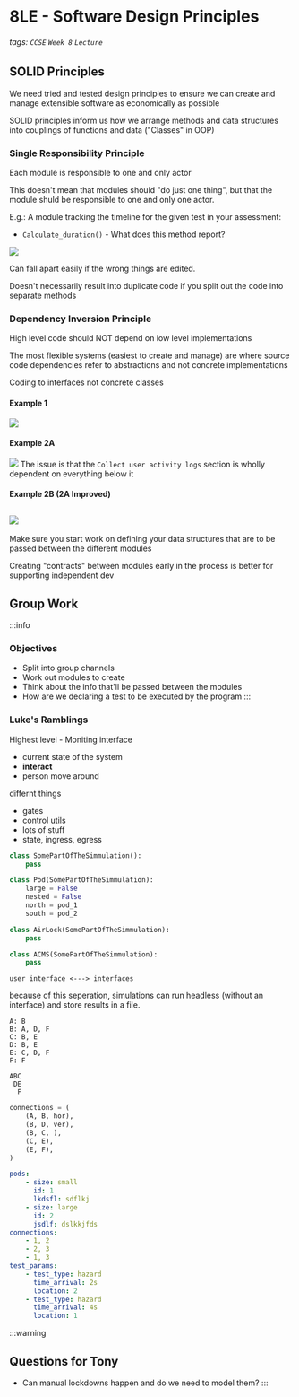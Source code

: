 # 8LE - Software Design Principles

###### tags: `CCSE` `Week 8` `Lecture`

## SOLID Principles

We need tried and tested design principles to ensure we can create and manage extensible software as economically as possible

SOLID principles inform us how we arrange methods and data structures into couplings of functions and data ("Classes" in OOP)

### Single Responsibility Principle
Each module is responsible to one and only actor

This doesn't mean that modules should "do just one thing", but that the module shuld be responsible to one and only one actor.

E.g.: A module tracking the timeline for the given test in your assessment:
- `Calculate_duration()` - What does this method report?


![](https://i.imgur.com/ClHwk8T.png)

Can fall apart easily if the wrong things are edited.

Doesn't necessarily result into duplicate code if you split out the code into separate methods

### Dependency Inversion Principle
High level code should NOT depend on low level implementations

The most flexible systems (easiest to create and manage) are where source code dependencies refer to abstractions and not concrete implementations

Coding to interfaces not concrete classes

#### Example 1
![](https://i.imgur.com/LyCBvIR.png)
<br>
#### Example 2A
![](https://i.imgur.com/XzF09z5.png)
The issue is that the `Collect user activity logs` section is wholly dependent on everything below it
<br>
#### Example 2B (2A Improved)
![](https://i.imgur.com/m486PVJ.png)
---

Make sure you start work on defining your data structures that are to be passed between the different modules

Creating "contracts" between modules early in the process is better for supporting independent dev

## Group Work

:::info
### Objectives
- Split into group channels
- Work out modules to create
- Think about the info that'll be passed between the modules
- How are we declaring a test to be executed by the program
:::

### Luke's Ramblings

Highest level - Moniting interface
 - current state of the system
 - **interact**
 - person move around

differnt things

 - gates
 - control utils
 - lots of stuff
 - state, ingress, egress

```python
class SomePartOfTheSimmulation():
    pass

class Pod(SomePartOfTheSimmulation):
    large = False
    nested = False
    north = pod_1
    south = pod_2

class AirLock(SomePartOfTheSimmulation):
    pass

class ACMS(SomePartOfTheSimmulation):
    pass
```

`user interface <---> interfaces`

because of this seperation, simulations can run headless (without an interface) and store results in a file.

```
A: B
B: A, D, F
C: B, E
D: B, E
E: C, D, F
F: F

ABC
 DE
  F
```
```python
connections = (
    (A, B, hor),
    (B, D, ver),
    (B, C, ),
    (C, E),
    (E, F),
)
```

```yaml
pods:
    - size: small
      id: 1
      lkdsfl: sdflkj
    - size: large
      id: 2
      jsdlf: dslkkjfds
connections:
    - 1, 2
    - 2, 3
    - 1, 3
test_params:
    - test_type: hazard
      time_arrival: 2s
      location: 2
    - test_type: hazard
      time_arrival: 4s
      location: 1
```


:::warning
## Questions for Tony
- Can manual lockdowns happen and do we need to model them?
:::